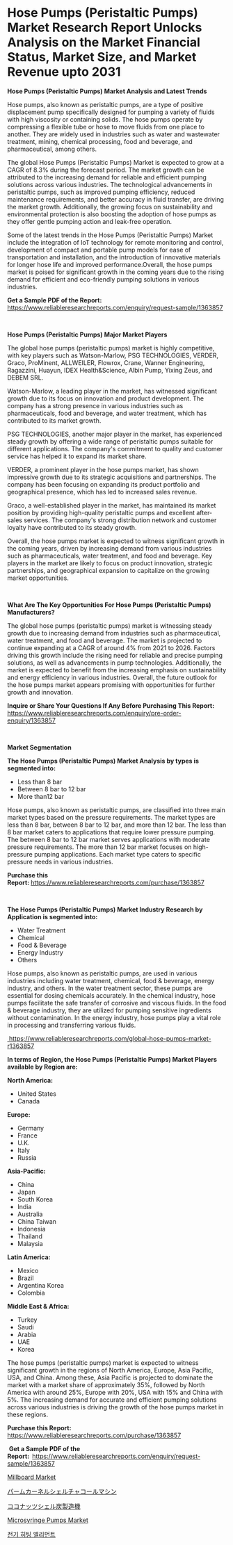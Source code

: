 <p><h1>Hose Pumps (Peristaltic Pumps) Market Research Report Unlocks Analysis on the Market Financial Status, Market Size, and Market Revenue upto 2031</h1></p><p><strong>Hose Pumps (Peristaltic Pumps) Market Analysis and Latest Trends</strong></p>
<p><p>Hose pumps, also known as peristaltic pumps, are a type of positive displacement pump specifically designed for pumping a variety of fluids with high viscosity or containing solids. The hose pumps operate by compressing a flexible tube or hose to move fluids from one place to another. They are widely used in industries such as water and wastewater treatment, mining, chemical processing, food and beverage, and pharmaceutical, among others.</p><p>The global Hose Pumps (Peristaltic Pumps) Market is expected to grow at a CAGR of 8.3% during the forecast period. The market growth can be attributed to the increasing demand for reliable and efficient pumping solutions across various industries. The technological advancements in peristaltic pumps, such as improved pumping efficiency, reduced maintenance requirements, and better accuracy in fluid transfer, are driving the market growth. Additionally, the growing focus on sustainability and environmental protection is also boosting the adoption of hose pumps as they offer gentle pumping action and leak-free operation.</p><p>Some of the latest trends in the Hose Pumps (Peristaltic Pumps) Market include the integration of IoT technology for remote monitoring and control, development of compact and portable pump models for ease of transportation and installation, and the introduction of innovative materials for longer hose life and improved performance.Overall, the hose pumps market is poised for significant growth in the coming years due to the rising demand for efficient and eco-friendly pumping solutions in various industries.</p></p>
<p><strong>Get a Sample PDF of the Report:&nbsp;</strong> <a href="https://www.reliableresearchreports.com/enquiry/request-sample/1363857">https://www.reliableresearchreports.com/enquiry/request-sample/1363857</a></p>
<p>&nbsp;</p>
<p><strong>Hose Pumps (Peristaltic Pumps) Major Market Players</strong></p>
<p><p>The global hose pumps (peristaltic pumps) market is highly competitive, with key players such as Watson-Marlow, PSG TECHNOLOGIES, VERDER, Graco, ProMinent, ALLWEILER, Flowrox, Crane, Wanner Engineering, Ragazzini, Huayun, IDEX Health&Science, Albin Pump, Yixing Zeus, and DEBEM SRL.</p><p>Watson-Marlow, a leading player in the market, has witnessed significant growth due to its focus on innovation and product development. The company has a strong presence in various industries such as pharmaceuticals, food and beverage, and water treatment, which has contributed to its market growth.</p><p>PSG TECHNOLOGIES, another major player in the market, has experienced steady growth by offering a wide range of peristaltic pumps suitable for different applications. The company's commitment to quality and customer service has helped it to expand its market share.</p><p>VERDER, a prominent player in the hose pumps market, has shown impressive growth due to its strategic acquisitions and partnerships. The company has been focusing on expanding its product portfolio and geographical presence, which has led to increased sales revenue.</p><p>Graco, a well-established player in the market, has maintained its market position by providing high-quality peristaltic pumps and excellent after-sales services. The company's strong distribution network and customer loyalty have contributed to its steady growth.</p><p>Overall, the hose pumps market is expected to witness significant growth in the coming years, driven by increasing demand from various industries such as pharmaceuticals, water treatment, and food and beverage. Key players in the market are likely to focus on product innovation, strategic partnerships, and geographical expansion to capitalize on the growing market opportunities.</p></p>
<p>&nbsp;</p>
<p><strong>What Are The Key Opportunities For Hose Pumps (Peristaltic Pumps) Manufacturers?</strong></p>
<p><p>The global hose pumps (peristaltic pumps) market is witnessing steady growth due to increasing demand from industries such as pharmaceutical, water treatment, and food and beverage. The market is projected to continue expanding at a CAGR of around 4% from 2021 to 2026. Factors driving this growth include the rising need for reliable and precise pumping solutions, as well as advancements in pump technologies. Additionally, the market is expected to benefit from the increasing emphasis on sustainability and energy efficiency in various industries. Overall, the future outlook for the hose pumps market appears promising with opportunities for further growth and innovation.</p></p>
<p><strong>Inquire or Share Your Questions If Any Before Purchasing This Report:</strong> <a href="https://www.reliableresearchreports.com/enquiry/pre-order-enquiry/1363857">https://www.reliableresearchreports.com/enquiry/pre-order-enquiry/1363857</a></p>
<p>&nbsp;</p>
<p><strong>Market Segmentation</strong></p>
<p><strong>The Hose Pumps (Peristaltic Pumps) Market Analysis by types is segmented into:</strong></p>
<p><ul><li>Less than 8 bar</li><li>Between 8 bar to 12 bar</li><li>More than12 bar</li></ul></p>
<p><p>Hose pumps, also known as peristaltic pumps, are classified into three main market types based on the pressure requirements. The market types are less than 8 bar, between 8 bar to 12 bar, and more than 12 bar. The less than 8 bar market caters to applications that require lower pressure pumping. The between 8 bar to 12 bar market serves applications with moderate pressure requirements. The more than 12 bar market focuses on high-pressure pumping applications. Each market type caters to specific pressure needs in various industries.</p></p>
<p><strong>Purchase this Report:&nbsp;</strong><a href="https://www.reliableresearchreports.com/purchase/1363857">https://www.reliableresearchreports.com/purchase/1363857</a></p>
<p>&nbsp;</p>
<p><strong>The Hose Pumps (Peristaltic Pumps) Market Industry Research by Application is segmented into:</strong></p>
<p><ul><li>Water Treatment</li><li>Chemical</li><li>Food & Beverage</li><li>Energy Industry</li><li>Others</li></ul></p>
<p><p>Hose pumps, also known as peristaltic pumps, are used in various industries including water treatment, chemical, food & beverage, energy industry, and others. In the water treatment sector, these pumps are essential for dosing chemicals accurately. In the chemical industry, hose pumps facilitate the safe transfer of corrosive and viscous fluids. In the food & beverage industry, they are utilized for pumping sensitive ingredients without contamination. In the energy industry, hose pumps play a vital role in processing and transferring various fluids.</p></p>
<p><a href="https://www.reliableresearchreports.com/global-hose-pumps-market-r1363857">&nbsp;https://www.reliableresearchreports.com/global-hose-pumps-market-r1363857</a></p>
<p><strong>In terms of Region, the Hose Pumps (Peristaltic Pumps) Market Players available by Region are:</strong></p>
<p>
    <p> <strong> North America: </strong>
        <ul>
            <li>United States</li>
            <li>Canada</li>
        </ul>
        </p> 
    <p> <strong> Europe: </strong>
        <ul>
            <li>Germany</li>
            <li>France</li>
            <li>U.K.</li>
            <li>Italy</li>
            <li>Russia</li>
        </ul>
        </p> 
    <p> <strong> Asia-Pacific: </strong>
        <ul>
            <li>China</li>
            <li>Japan</li>
            <li>South Korea</li>
            <li>India</li>
            <li>Australia</li>
            <li>China Taiwan</li>
            <li>Indonesia</li>
            <li>Thailand</li>
            <li>Malaysia</li>
        </ul>
        </p> 
    <p> <strong> Latin America: </strong>
        <ul>
            <li>Mexico</li>
            <li>Brazil</li>
            <li>Argentina Korea</li>
            <li>Colombia</li>
        </ul>
        </p> 
    <p> <strong> Middle East & Africa: </strong>
        <ul>
            <li>Turkey</li>
            <li>Saudi</li>
            <li>Arabia</li>
            <li>UAE</li>
            <li>Korea</li>
        </ul>
    </p>
    </p>
<p><p>The hose pumps (peristaltic pumps) market is expected to witness significant growth in the regions of North America, Europe, Asia Pacific, USA, and China. Among these, Asia Pacific is projected to dominate the market with a market share of approximately 35%, followed by North America with around 25%, Europe with 20%, USA with 15% and China with 5%. The increasing demand for accurate and efficient pumping solutions across various industries is driving the growth of the hose pumps market in these regions.</p></p>
<p><strong>Purchase this Report: </strong><a href="https://www.reliableresearchreports.com/purchase/1363857">https://www.reliableresearchreports.com/purchase/1363857</a></p>
<p>&nbsp;<strong>Get a Sample PDF of the Report:&nbsp;&nbsp;</strong><a href="https://www.reliableresearchreports.com/enquiry/request-sample/1363857">https://www.reliableresearchreports.com/enquiry/request-sample/1363857</a></p>
<p><strong></strong></p>
<p><p><a href="https://issuu.com/reportprime-2/docs/millboard-market-size-2030.pptx">Millboard Market</a></p><p><a href="https://github.com/cbigkbh02719/Market-Research-Report-List-1/blob/main/431595543023.md">パームカーネルシェルチャコールマシン</a></p><p><a href="https://github.com/ReganWisoky2023/Market-Research-Report-List-1/blob/main/236158443024.md">ココナッツシェル炭製造機</a></p><p><a href="https://github.com/Sinjinluong3e0awx2m195k76/Market-Research-Report-List-2/blob/main/microsyringe-pumps-market.md">Microsyringe Pumps Market</a></p><p><a href="https://github.com/darrellockm3ytan895656/Market-Research-Report-List-1/blob/main/958847939635.md">전기 히팅 엘리먼트</a></p></p>